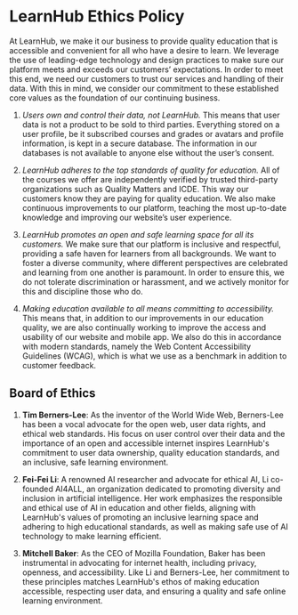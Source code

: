 # LearnHub Ethics Policy

At LearnHub, we make it our business to provide quality education that is accessible and convenient for all who have a desire to learn. We leverage the use of leading-edge technology and design practices to make sure our platform meets and exceeds our customers’ expectations. In order to meet this end, we need our customers to trust our services and handling of their data.  With this in mind, we consider our commitment to these established core values as the foundation of our continuing business.

1. *Users own and control their data, not LearnHub.*
This means that user data is not a product to be sold to third parties. Everything stored on a user profile, be it subscribed courses and grades or avatars and profile information, is kept in a secure database. The information in our databases is not available to anyone else without the user’s consent.

2. *LearnHub adheres to the top standards of quality for education.*
All of the courses we offer are independently verified by trusted third-party organizations such as Quality Matters and ICDE. This way our customers know they are paying for quality education. We also make continuous improvements to our platform, teaching the most up-to-date knowledge and improving our website’s user experience.

3. *LearnHub promotes an open and safe learning space for all its customers.*
We make sure that our platform is inclusive and respectful, providing a safe haven for learners from all backgrounds. We want to foster a diverse community, where different perspectives are celebrated and learning from one another is paramount. In order to ensure this, we do not tolerate discrimination or harassment, and we actively monitor for this and discipline those who do.

4. *Making education available to all means committing to accessibility.*
This means that, in addition to our improvements in our education quality, we are also continually working to improve the access and usability of our website and mobile app. We also do this in accordance with modern standards, namely the Web Content Accessibility Guidelines (WCAG), which is what we use as a benchmark in addition to customer feedback.

## Board of Ethics
1. **Tim Berners-Lee**: As the inventor of the World Wide Web, Berners-Lee has been a vocal advocate for the open web, user data rights, and ethical web standards. His focus on user control over their data and the importance of an open and accessible internet inspires LearnHub's commitment to user data ownership, quality education standards, and an inclusive, safe learning environment.

2. **Fei-Fei Li**: A renowned AI researcher and advocate for ethical AI, Li co-founded AI4ALL, an organization dedicated to promoting diversity and inclusion in artificial intelligence. Her work emphasizes the responsible and ethical use of AI in education and other fields, aligning with LearnHub's values of promoting an inclusive learning space and adhering to high educational standards, as well as making safe use of AI technology to make learning efficient.

3. **Mitchell Baker**: As the CEO of Mozilla Foundation, Baker has been instrumental in advocating for internet health, including privacy, openness, and accessibility. Like Li and Berners-Lee, her commitment to these principles matches LearnHub's ethos of making education accessible, respecting user data, and ensuring a quality and safe online learning environment.